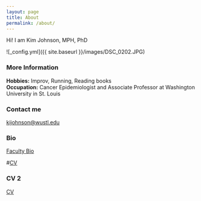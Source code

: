 ```yaml
---
layout: page
title: About
permalink: /about/
---
```


Hi! I am Kim Johnson, MPH, PhD 

![_config.yml]({{ site.baseurl }}/images/DSC_0202.JPG)

### More Information

**Hobbies:** Improv, Running, Reading books  
**Occupation:** Cancer Epidemiologist and Associate Professor at Washington University in St. Louis  

### Contact me

[kijohnson@wustl.edu](mailto:kijohnson@wustl.edu)

### Bio 
[Faculty Bio](https://brownschool.wustl.edu/Faculty-and-Research/Pages/Kimberly-Johnson.aspx)


#[CV](https://github.com/kijohnson/kijohnson.github.io/blob/master/KJohnsonCV(COG).pdf)

### CV 2
[CV](http://kijohnson.github.io/kijohnson.github.io/KJohnsonCV(COG).pdf)
